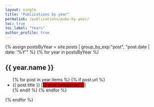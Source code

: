 ```yaml
---
layout: single
title: "Publications by year"
permalink: /publications/pubs-by-year/
toc: true
toc_label: "Years"
author_profile: true
---
```


{% assign postsByYear = site.posts | group_by_exp:"post", "post.date | date: '%Y'"  %}
{% for year in postsByYear %}
  <h2 id="{{ year.name | slugify }}" class="archive__subtitle">{{ year.name }}</h2>
  <ul>
  {% for post in year.items %}
  {% if post.url %}
        <li>{{ post.title }} [<span style="background-color:#CC0000;">{{ post.categories }}</span>]</li>
    {% endif %}
  {% endfor %}
  </ul>
{% endfor %}
